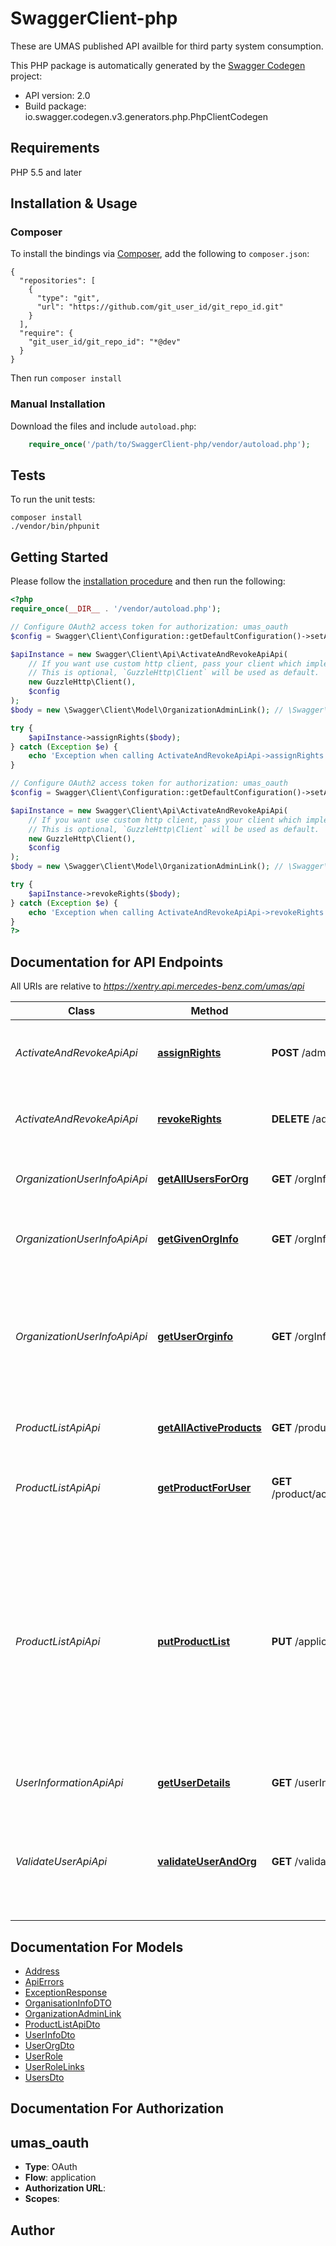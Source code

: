 # SwaggerClient-php
These are UMAS published API availble for third party system consumption.

This PHP package is automatically generated by the [Swagger Codegen](https://github.com/swagger-api/swagger-codegen) project:

- API version: 2.0
- Build package: io.swagger.codegen.v3.generators.php.PhpClientCodegen

## Requirements

PHP 5.5 and later

## Installation & Usage
### Composer

To install the bindings via [Composer](http://getcomposer.org/), add the following to `composer.json`:

```
{
  "repositories": [
    {
      "type": "git",
      "url": "https://github.com/git_user_id/git_repo_id.git"
    }
  ],
  "require": {
    "git_user_id/git_repo_id": "*@dev"
  }
}
```

Then run `composer install`

### Manual Installation

Download the files and include `autoload.php`:

```php
    require_once('/path/to/SwaggerClient-php/vendor/autoload.php');
```

## Tests

To run the unit tests:

```
composer install
./vendor/bin/phpunit
```

## Getting Started

Please follow the [installation procedure](#installation--usage) and then run the following:

```php
<?php
require_once(__DIR__ . '/vendor/autoload.php');

// Configure OAuth2 access token for authorization: umas_oauth
$config = Swagger\Client\Configuration::getDefaultConfiguration()->setAccessToken('YOUR_ACCESS_TOKEN');

$apiInstance = new Swagger\Client\Api\ActivateAndRevokeApiApi(
    // If you want use custom http client, pass your client which implements `GuzzleHttp\ClientInterface`.
    // This is optional, `GuzzleHttp\Client` will be used as default.
    new GuzzleHttp\Client(),
    $config
);
$body = new \Swagger\Client\Model\OrganizationAdminLink(); // \Swagger\Client\Model\OrganizationAdminLink | 

try {
    $apiInstance->assignRights($body);
} catch (Exception $e) {
    echo 'Exception when calling ActivateAndRevokeApiApi->assignRights: ', $e->getMessage(), PHP_EOL;
}

// Configure OAuth2 access token for authorization: umas_oauth
$config = Swagger\Client\Configuration::getDefaultConfiguration()->setAccessToken('YOUR_ACCESS_TOKEN');

$apiInstance = new Swagger\Client\Api\ActivateAndRevokeApiApi(
    // If you want use custom http client, pass your client which implements `GuzzleHttp\ClientInterface`.
    // This is optional, `GuzzleHttp\Client` will be used as default.
    new GuzzleHttp\Client(),
    $config
);
$body = new \Swagger\Client\Model\OrganizationAdminLink(); // \Swagger\Client\Model\OrganizationAdminLink | 

try {
    $apiInstance->revokeRights($body);
} catch (Exception $e) {
    echo 'Exception when calling ActivateAndRevokeApiApi->revokeRights: ', $e->getMessage(), PHP_EOL;
}
?>
```

## Documentation for API Endpoints

All URIs are relative to *https://xentry.api.mercedes-benz.com/umas/api*

Class | Method | HTTP request | Description
------------ | ------------- | ------------- | -------------
*ActivateAndRevokeApiApi* | [**assignRights**](docs/Api/ActivateAndRevokeApiApi.md#assignrights) | **POST** /admin/assign | Grant an existing user the organization administrator permission
*ActivateAndRevokeApiApi* | [**revokeRights**](docs/Api/ActivateAndRevokeApiApi.md#revokerights) | **DELETE** /admin/revoke | Remove the organization administrator permission from a user
*OrganizationUserInfoApiApi* | [**getAllUsersForOrg**](docs/Api/OrganizationUserInfoApiApi.md#getallusersfororg) | **GET** /orgInfo/{organizationId}/users | Retrieve all users which belong to the given organization ID (home org).
*OrganizationUserInfoApiApi* | [**getGivenOrgInfo**](docs/Api/OrganizationUserInfoApiApi.md#getgivenorginfo) | **GET** /orgInfo/organizations/{id} | Retrieve organization information for the given organization ID.
*OrganizationUserInfoApiApi* | [**getUserOrginfo**](docs/Api/OrganizationUserInfoApiApi.md#getuserorginfo) | **GET** /orgInfo/{organizationId}/user/{userId} | Retrieve user and correspondng org info. The ids must match, i.e. the organization with the given organizationId MUST be the users home org with the given userId.
*ProductListApiApi* | [**getAllActiveProducts**](docs/Api/ProductListApiApi.md#getallactiveproducts) | **GET** /product/activeApplications/{requesterId}/{userId} | Retrieve all active applications/access rights for the given user.
*ProductListApiApi* | [**getProductForUser**](docs/Api/ProductListApiApi.md#getproductforuser) | **GET** /product/activeApplications/{requesterId}/{userId}/{productId} | Check if a specific product is active for the given user and retrieve the product information
*ProductListApiApi* | [**putProductList**](docs/Api/ProductListApiApi.md#putproductlist) | **PUT** /applications/{requesterId} | Update/add access rights for users. Multiple users and access rights can be updated in one PUT call. The productID must match the existing product ID created in UMAS. The brands must match the available brands by an application. Access rights can only be updated when the duration extends the current set duration.
*UserInformationApiApi* | [**getUserDetails**](docs/Api/UserInformationApiApi.md#getuserdetails) | **GET** /userInformation/{id} | Retrieve user information for the given user ID.
*ValidateUserApiApi* | [**validateUserAndOrg**](docs/Api/ValidateUserApiApi.md#validateuserandorg) | **GET** /validate/{requesterId}/{userId}/{gsId} | Check if a user belongs to a given organization. i.e. the organization with the given organizationId MUST be the users home org with the given userId.

## Documentation For Models

 - [Address](docs/Model/Address.md)
 - [ApiErrors](docs/Model/ApiErrors.md)
 - [ExceptionResponse](docs/Model/ExceptionResponse.md)
 - [OrganisationInfoDTO](docs/Model/OrganisationInfoDTO.md)
 - [OrganizationAdminLink](docs/Model/OrganizationAdminLink.md)
 - [ProductListApiDto](docs/Model/ProductListApiDto.md)
 - [UserInfoDto](docs/Model/UserInfoDto.md)
 - [UserOrgDto](docs/Model/UserOrgDto.md)
 - [UserRole](docs/Model/UserRole.md)
 - [UserRoleLinks](docs/Model/UserRoleLinks.md)
 - [UsersDto](docs/Model/UsersDto.md)

## Documentation For Authorization


## umas_oauth

- **Type**: OAuth
- **Flow**: application
- **Authorization URL**: 
- **Scopes**: 


## Author



